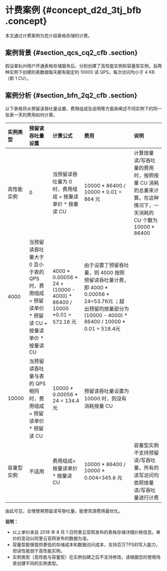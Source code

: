 # 计费案例 {#concept_d2d_3tj_bfb .concept}

本文通过计费案例为您介绍表格存储的计费。

## 案例背景 {#section_qcs_cq2_cfb .section}

假设某杭州用户开通表格存储服务后，分别创建了高性能实例和容量型实例，且两种实例下创建的表数据每天都有稳定的 10000 读 QPS，每次访问均小于 4 KB（即 1 CU）。

## 案例分析 {#section_bfn_2q2_cfb .section}

以下表格将从预留读吞吐量设置、费用组成及说明等方面来阐述不同实例下的同一张表一天的费用如何计算。

|实例类型|预留读吞吐量设置|计算公式|费用|说明|
|:---|:-------|:---|:-|:-|
|高性能实例|0|当预留读吞吐量为 0 时，费用组成 = 按量读单价 \* 按量读 CU|10000 \* 86400 / 10000 \* 0.01 = 864 元|计算按量读/写吞吐量的费用时，按照按量 CU 消耗的总量来计算。在这种情况下，一天消耗的 CU 个数为 10000 \* 86400|
|4000|当预留读吞吐量大于 0 且小于表的 QPS 时，费用组成 = 预留读单价 \* 预留读 CU + 按量读单价 \* 按量读 CU|4000 \* 0.00056 \* 24 + \(10000 - 4000\) \* 86400 / 10000 \*0.01 = 572.16 元|由于设置了预留吞吐量，则 4000 按照预留读吞吐量计费，即 4000 \* 0.00056 \* 24=53.76元 ；超出预留的按量部分为 \(10000 - 4000\) \* 86400 / 10000 \* 0.01 = 518.4元|
|10000|当预留读吞吐量与表的 QPS 相同时，费用组成 = 预留读单价 \* 预留读 CU|10000 \* 0.00056 \* 24 = 134.4 元|预留读吞吐量设置为10000 时，则没有消耗按量 CU|
|容量型实例|不适用|费用组成=按量读单价 \* 按量读 CU|10000 \* 86400 / 10000 \* 0.004=345.6 元|容量型实例不支持预留读/写吞吐量，所有的读写访问均依照按量读/写吞吐量进行计费|

由此可见，合理使用预留读写吞吐量，能使资源费用最优化。

**说明：** 

-   以上单价来自 2018 年 8 月 1 日阿里云官网发布的表格存储详细价格信息。单价的变动以阿里云官网发布的数据为准。
-   容量型能够提供更低的存储成本和数据访问成本，支持百万TPS的写入能力，但读性能弱于高性能实例。
-   实例类型（高性能与容量型）在实例创建之后不支持修改，请根据您的使用场景创建不同的实例类型。

